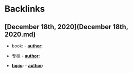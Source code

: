 
# Backlinks
## [December 18th, 2020](December 18th, 2020.md)
- book:
            - **[author](author.md):**

- 专栏
            - **[author](author.md):**

- **[topic](topic.md):**
            - **[author](author.md):**

